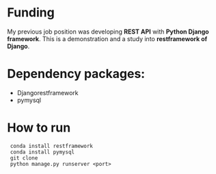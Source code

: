  Funding
 =================

My previous job position was developing **REST API** with **Python Django framework**. This is a demonstration and a study into **restframework of Django**. 




Dependency packages:
====================
- Djangorestframework
- pymysql


How to run
====================
```
 conda install restframework
 conda install pymysql
 git clone
 python manage.py runserver <port>
 ```
